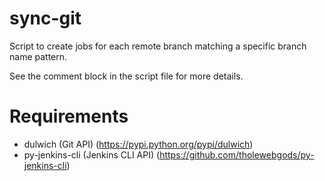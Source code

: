 
# sync-git

Script to create jobs for each remote branch matching a specific branch name pattern.

See the comment block in the script file for more details.

# Requirements

- dulwich (Git API) (https://pypi.python.org/pypi/dulwich)
- py-jenkins-cli (Jenkins CLI API) (https://github.com/tholewebgods/py-jenkins-cli)
